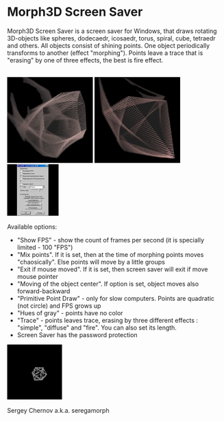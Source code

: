 # Morph3D Screen Saver

Morph3D Screen Saver is a screen saver for Windows, that draws rotating 3D-objects like spheres, dodecaedr, icosaedr, torus, spiral, cube, tetraedr and others. All objects consist of shining points. One object periodically transforms to another (effect "morphing"). Points leave a trace that is "erasing" by one of three effects, the best is fire effect.<br><br>

![](preview1.gif) ![](preview2.gif) ![](preview3.gif)

Available options:
* "Show FPS" - show the count of frames per second (it is specially limited - 100 "FPS")
* "Mix points". If it is set, then at the time of morphing points moves "chaosically". Else points will move by a little groups
* "Exit if mouse moved". If it is set, then screen saver will exit if move mouse pointer
* "Moving of the object center". If option is set, object moves also forward-backward
* "Primitive Point Draw" - only for slow computers. Points are quadratic (not circle) and FPS grows up
* "Hues of gray" - points have no color
* "Trace" - points leaves trace, erasing by three different effects : "simple", "diffuse" and "fire". You can also set its length.
* Screen Saver has the password protection

![](animpreview.gif)

Sergey Chernov a.k.a. seregamorph

